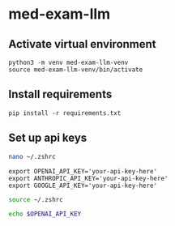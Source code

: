 # med-exam-llm
## Activate virtual environment
```
python3 -m venv med-exam-llm-venv
source med-exam-llm-venv/bin/activate
```
## Install requirements
```
pip install -r requirements.txt
```
## Set up api keys
```bash
nano ~/.zshrc
```
```
export OPENAI_API_KEY='your-api-key-here'
export ANTHROPIC_API_KEY='your-api-key-here'
export GOOGLE_API_KEY='your-api-key-here'
```
```bash
source ~/.zshrc
```
```bash
echo $OPENAI_API_KEY
```
